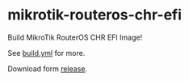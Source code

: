 # mikrotik-routeros-chr-efi

Build MikroTik RouterOS CHR EFI Image!

See [build.yml](.github/workflows/build.yml) for more.

Download form [release](https://github.com/alecthw/mikrotik-routeros-chr-efi/releases).
